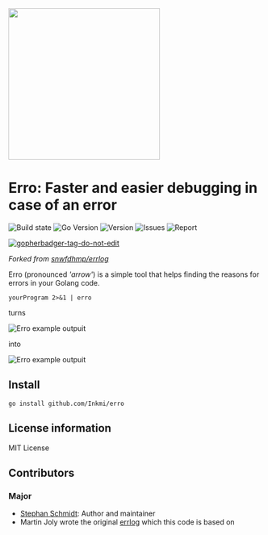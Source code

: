 <img src="https://raw.githubusercontent.com/StephanSchmidt/erro/master/ErroLogo.png" width="300">

# Erro: Faster and easier debugging in case of an error

![Build state](https://github.com/StephanSchmidt/erro/actions/workflows/test.yml/badge.svg)  ![Go Version](https://img.shields.io/github/go-mod/go-version/StephanSchmidt/erro) ![Version](https://img.shields.io/github/v/tag/StephanSchmidt/erro?include_prereleases)  ![Issues](https://img.shields.io/github/issues/StephanSchmidt/erro) ![Report](https://goreportcard.com/badge/github.com/StephanSchmidt/erro)

<a href='https://github.com/jpoles1/gopherbadger' target='_blank'>![gopherbadger-tag-do-not-edit](https://img.shields.io/badge/Go%20Coverage-79%25-brightgreen.svg?longCache=true&style=flat)</a>

*Forked from [snwfdhmp/errlog](https://github.com/snwfdhmp/errlog)*

Erro (pronounced *'arrow'*) is a simple tool that helps finding the reasons for errors in your Golang code.

```
yourProgram 2>&1 | erro
```

turns

![Erro example outpuit](https://raw.githubusercontent.com/StephanSchmidt/erro/master/ErroStructured.png)

into

![Erro example outpuit](https://raw.githubusercontent.com/StephanSchmidt/erro/master/ErroPipe.png)


## Install

```shell
go install github.com/Inkmi/erro
```

## License information

MIT License

## Contributors

### Major

- [Stephan Schmidt](https://github.com/StephanSchmidt): Author and maintainer
- Martin Joly wrote the original [errlog](https://github.com/snwfdhmp/errlog) which this code is based on
